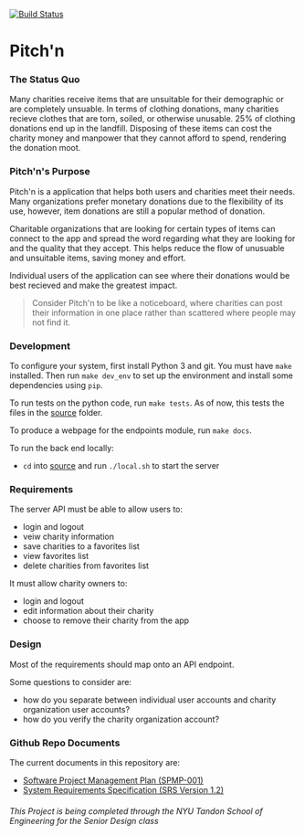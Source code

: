 [![Build Status](https://travis-ci.com/csongbird/Pitch-n.svg?branch=main)](https://travis-ci.com/csongbird/Pitch-n)
# Pitch'n

### The Status Quo
Many charities receive items that are unsuitable for their demographic or
are completely unsuable. In terms of clothing donations, many charities 
recieve clothes that are torn, soiled, or otherwise unusable. 25% of clothing 
donations end up in the landfill. Disposing of these items can cost the charity money
and manpower that they cannot afford to spend, rendering the donation moot. 

### Pitch'n's Purpose

Pitch'n is a application that helps both users and charities meet their needs.
Many organizations prefer monetary donations due to the flexibility of its use, 
however, item donations are still a popular method of donation.

Charitable organizations that are looking for certain types of items can connect to the
app and spread the word regarding what they are looking for and the quality that they 
accept. This helps reduce the flow of unusuable and unsuitable items, saving money and effort.

Individual users of the application can see where their donations would be best recieved
and make the greatest impact. 

> Consider Pitch'n to be like a noticeboard, where charities can post their information in
> one place rather than scattered where people may not find it.
 
### Development
To configure your system, first install Python 3 and git. You must have `make` installed. Then run `make dev_env` to set up the environment and install some dependencies using `pip`. 

To run tests on the python code, run `make tests`. As of now, this tests the files in the [source](https://github.com/csongbird/Pitch-n/tree/main/source) folder. 

To produce a webpage for the endpoints module, run `make docs`. 

To run the back end locally:
* `cd` into [source](https://github.com/csongbird/Pitch-n/tree/main/source) and run `./local.sh` to start the server

### Requirements
The server API must be able to allow users to:
* login and logout
* veiw charity information
* save charities to a favorites list
* view favorites list
* delete charities from favorites list

It must allow charity owners to:
* login and logout
* edit information about their charity
* choose to remove their charity from the app

### Design
Most of the requirements should map onto an API endpoint. 

Some questions to consider are:
* how do you separate between individual user accounts and charity organization user accounts?
* how do you verify the charity organization account?

### Github Repo Documents

The current documents in this repository are:
* [Software Project Management Plan (SPMP-001)](https://github.com/csongbird/Pitch-n/blob/main/Project%20Documents/Pitch_n-SPMP-001.pdf)
* [System Requirements Specification (SRS Version 1.2)](https://github.com/csongbird/Pitch-n/blob/main/Project%20Documents/Pitch_n-SRS-Analysis.pdf)


###### _This Project is being completed through the NYU Tandon School of Engineering for the Senior Design class_
